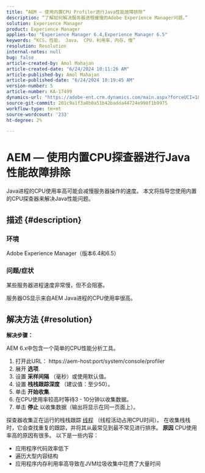 ```yaml
---
title: “AEM — 使用内置CPU Profiler进行Java性能故障排除”
description: “了解如何解决服务器进程缓慢的Adobe Experience Manager问题。”
solution: Experience Manager
product: Experience Manager
applies-to: "Experience Manager 6.4,Experience Manager 6.5"
keywords: “KCS，性能， Java， CPU，利用率，内存，慢”
resolution: Resolution
internal-notes: null
bug: false
article-created-by: Amol Mahajan
article-created-date: "6/24/2024 10:11:26 AM"
article-published-by: Amol Mahajan
article-published-date: "6/24/2024 10:19:45 AM"
version-number: 5
article-number: KA-17499
dynamics-url: "https://adobe-ent.crm.dynamics.com/main.aspx?forceUCI=1&pagetype=entityrecord&etn=knowledgearticle&id=cb7c321d-1232-ef11-840a-6045bd02de5c"
source-git-commit: 201c9a1f3a8b0a51b42badda44724e998f1b9975
workflow-type: tm+mt
source-wordcount: '233'
ht-degree: 2%

---
```


# AEM — 使用内置CPU探查器进行Java性能故障排除


Java进程的CPU使用率高可能会减慢服务器操作的速度。 本文将指导您使用内置的CPU探查器来解决Java性能问题。

## 描述 {#description}


### <b>环境</b>

Adobe Experience Manager（版本6.4和6.5）



### <b>问题/症状</b>

某些服务器进程速度非常慢，但不会阻塞。

服务器OS显示来自AEM Java进程的CPU使用率很高。


## 解决方法 {#resolution}


<b>解决步骤：</b>

AEM 6.x中包含一个简单的CPU性能分析工具。

1. 打开此URL： https://aem-host:port/system/console/profiler
2. 展开 <b>选项</b>.
3. 设置 <b>采样间隔</b> （毫秒）或使用默认值。
4. 设置 <b>栈栈跟踪深度</b> （建议值：至少50）。
5. 单击 <b>开始收集</b>.
6. 在CPU使用率较高时等待3 - 10分钟以收集数据。
7. 单击 <b>停止</b> 以收集数据（输出将显示在同一页面上）。


探查器收集正在运行的栈栈跟踪 [线程](https://docs.oracle.com/javase/tutorial/essential/concurrency/threads.html) （线程活动占用CPU时间）。 在收集栈栈时，它会查找重复的跟踪，并将其从最常见到最不常见进行排序。
<b>原因</b>
CPU使用率高的原因有很多。 以下是一些内容：

- 应用程序代码效率低下
- 遍历大型内容结构
- 应用程序内存利用率高导致在JVM垃圾收集中花费了大量时间

